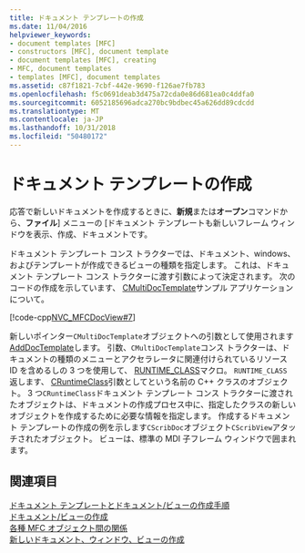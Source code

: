 ```yaml
---
title: ドキュメント テンプレートの作成
ms.date: 11/04/2016
helpviewer_keywords:
- document templates [MFC]
- constructors [MFC], document template
- document templates [MFC], creating
- MFC, document templates
- templates [MFC], document templates
ms.assetid: c87f1821-7cbf-442e-9690-f126ae7fb783
ms.openlocfilehash: f5c0691deab3d475a72cda0e86d681ea0c4ddfa0
ms.sourcegitcommit: 6052185696adca270bc9bdbec45a626dd89cdcdd
ms.translationtype: MT
ms.contentlocale: ja-JP
ms.lasthandoff: 10/31/2018
ms.locfileid: "50480172"
---
```

# <a name="document-template-creation"></a>ドキュメント テンプレートの作成

応答で新しいドキュメントを作成するときに、**新規**または**オープン**コマンドから、**ファイル**] メニューの [ドキュメント テンプレートも新しいフレーム ウィンドウを表示、作成、ドキュメントです。

ドキュメント テンプレート コンス トラクターでは、ドキュメント、windows、およびテンプレートが作成できるビューの種類を指定します。 これは、ドキュメント テンプレート コンス トラクターに渡す引数によって決定されます。 次のコードの作成を示しています、 [CMultiDocTemplate](../mfc/reference/cmultidoctemplate-class.md)サンプル アプリケーションについて。

[!code-cpp[NVC_MFCDocView#7](../mfc/codesnippet/cpp/document-template-creation_1.cpp)]

新しいポインター`CMultiDocTemplate`オブジェクトへの引数として使用されます[AddDocTemplate](../mfc/reference/cwinapp-class.md#adddoctemplate)します。 引数、`CMultiDocTemplate`コンス トラクターは、ドキュメントの種類のメニューとアクセラレータに関連付けられているリソース ID を含めるしの 3 つを使用して、 [RUNTIME_CLASS](../mfc/reference/run-time-object-model-services.md#runtime_class)マクロ。 `RUNTIME_CLASS` 返します、 [CRuntimeClass](../mfc/reference/cruntimeclass-structure.md)引数としてという名前の C++ クラスのオブジェクト。 3 つ`CRuntimeClass`ドキュメント テンプレート コンス トラクターに渡されたオブジェクトは、ドキュメントの作成プロセス中に、指定したクラスの新しいオブジェクトを作成するために必要な情報を指定します。 作成するドキュメント テンプレートの作成の例を示します`CScribDoc`オブジェクト`CScribView`アタッチされたオブジェクト。 ビューは、標準の MDI 子フレーム ウィンドウで囲まれます。

## <a name="see-also"></a>関連項目

[ドキュメント テンプレートとドキュメント/ビューの作成手順](../mfc/document-templates-and-the-document-view-creation-process.md)<br/>
[ドキュメント/ビューの作成](../mfc/document-view-creation.md)<br/>
[各種 MFC オブジェクト間の関係](../mfc/relationships-among-mfc-objects.md)<br/>
[新しいドキュメント、ウィンドウ、ビューの作成](../mfc/creating-new-documents-windows-and-views.md)


